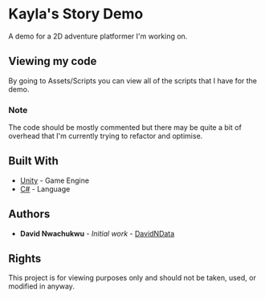 # Kayla's Story Demo

A demo for a 2D adventure platformer I'm working on.

## Viewing my code

By going to Assets/Scripts you can view all of the scripts that I have for the demo.

### Note

The code should be mostly commented but there may be quite a bit of overhead that I'm currently trying to refactor and optimise.

## Built With

* [Unity](https://unity.com/) - Game Engine
* [C#](https://docs.microsoft.com/en-us/dotnet/csharp/) - Language

## Authors

* **David Nwachukwu** - *Initial work* - [DavidNData](https://davidndata.com/)

## Rights

This project is for viewing purposes only and should not be taken, used, or modified in anyway. 
